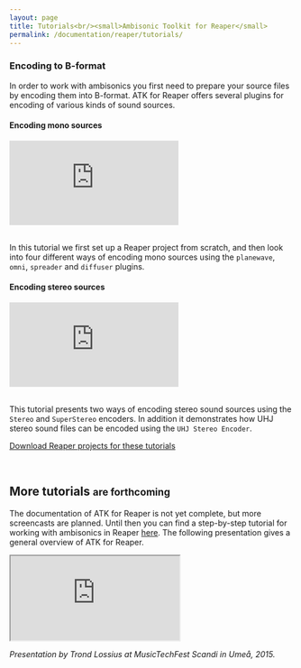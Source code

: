 ```yaml
---
layout: page
title: Tutorials<br/><small>Ambisonic Toolkit for Reaper</small>
permalink: /documentation/reaper/tutorials/
---
```


      
### Encoding to B-format

<p class="lead">In order to work with ambisonics you first need to prepare your source files by encoding them into B-format. ATK for Reaper offers several plugins for encoding of various kinds of sound sources.</p>

<div class="row">
  <div class="col-md-6">
    <h4>Encoding mono sources</h4>
    <div class="embed-responsive embed-responsive-16by9">
      <iframe class="embed-responsive-item" src="https://player.vimeo.com/video/182434517?portrait=0" frameborder="0" webkitallowfullscreen mozallowfullscreen allowfullscreen></iframe>
    </div>
    <p><br/>In this tutorial we first set up a Reaper project from scratch, and then look into four different ways of encoding mono sources using the <code>planewave</code>, <code>omni</code>, <code>spreader</code> and <code>diffuser</code> plugins.</p>
  </div> <!-- column -->
  <div class="col-md-6">
    <h4>Encoding stereo sources</h4>
    <div class="embed-responsive embed-responsive-16by9">
      <iframe class="embed-responsive-item" src="https://player.vimeo.com/video/182525307?portrait=0" frameborder="0" webkitallowfullscreen mozallowfullscreen allowfullscreen></iframe>
    </div>
    <p><br/>This tutorial presents two ways of encoding stereo sound sources using the <code>Stereo</code> and <code>SuperStereo</code> encoders. In addition it demonstrates how UHJ stereo sound files can be encoded using the <code>UHJ Stereo Encoder</code>.</p>
  </div> <!-- column -->
</div> <!-- row -->

<p class="text-center">
  <a href="https://github.com/ambisonictoolkit/atk-reaper-examples/releases/latest" class="btn btn-success btn-lg">Download Reaper projects for these tutorials</a>
</p>

&nbsp;

<h2>More tutorials <small>are forthcoming</small></h2>

<p class="lead">The documentation of ATK for Reaper is not yet complete, but more screencasts are planned. Until then you can find a step-by-step tutorial for working with ambisonics in Reaper <a href="https://dxarts.washington.edu/wiki/ambisonic-mixing-reaper" >here</a>. The following presentation gives a general overview of ATK for Reaper.</p>

<div class="row">
  <div class="col-md-8 col-md-offset-2">
    <div class="embed-responsive embed-responsive-16by9">
      <iframe class="embed-responsive-item" src="https://www.youtube.com/embed/_da97ALqAY4"></iframe>
    </div>
    <p><em>Presentation by Trond Lossius at MusicTechFest Scandi in Umeå, 2015.</em></p>
  </div>  <!-- column -->
</div> <!-- row -->

&nbsp;

